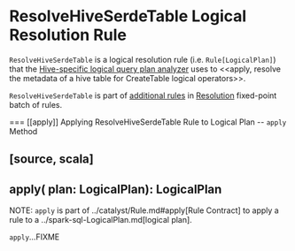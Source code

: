 # ResolveHiveSerdeTable Logical Resolution Rule

`ResolveHiveSerdeTable` is a logical resolution rule (i.e. `Rule[LogicalPlan]`) that the [Hive-specific logical query plan analyzer](HiveSessionStateBuilder.md#analyzer) uses to <<apply, resolve the metadata of a hive table for CreateTable logical operators>>.

`ResolveHiveSerdeTable` is part of [additional rules](../Analyzer.md#extendedResolutionRules) in [Resolution](../Analyzer.md#Resolution) fixed-point batch of rules.

=== [[apply]] Applying ResolveHiveSerdeTable Rule to Logical Plan -- `apply` Method

[source, scala]
----
apply(
  plan: LogicalPlan): LogicalPlan
----

NOTE: `apply` is part of ../catalyst/Rule.md#apply[Rule Contract] to apply a rule to a ../spark-sql-LogicalPlan.md[logical plan].

`apply`...FIXME
